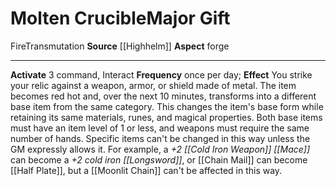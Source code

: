 ﻿---
element: Fire
id: '114'
item_category: Relics
name: Molten Crucible
prerequisite: null
rarity: Common
school: Transmutation
source: '[[DATABASE/source/Highhelm|Highhelm]]'
trait:
- '[[DATABASE/trait/Fire|Fire]]'
- '[[DATABASE/trait/Transmutation|Transmutation]]'
type: Relic Major Gift

---
# Molten Crucible<span class="item-type">Major Gift</span>

<span class="item-trait">Fire</span><span class="item-trait">Transmutation</span>
**Source** [[Highhelm]]
**Aspect** forge

---
**Activate** <span class="action-icon">3</span> command, Interact **Frequency** once per day; **Effect** You strike your relic against a weapon, armor, or shield made of metal. The item becomes red hot and, over the next 10 minutes, transforms into a different base item from the same category. This changes the item's base form while retaining its same materials, runes, and magical properties. Both base items must have an item level of 1 or less, and weapons must require the same number of hands. Specific items can't be changed in this way unless the GM expressly allows it. For example, a _+2 [[Cold Iron Weapon]] [[Mace]]_ can become a _+2 cold iron [[Longsword]]_, or [[Chain Mail]] can become [[Half Plate]], but a [[Moonlit Chain]] can't be affected in this way.